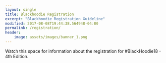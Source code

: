 ```yaml
---
layout: single
title: Blackhoodie Registration
excerpt: "Blackhoodie Registration Guideline"
modified: 2017-08-08T19:44:38.564948-04:00
permalink: /registration/
header:
    image: assets/images/banner_1.png
---
```

Watch this space for information about the registration for \#BlackHoodie18 - 4th Edition.

<!---
Please register with your name or nickname and a short note about your background at blackhoodie at 0x1338 .at. About two weeks before the event you will be asked for a final confirmation of your participation. Registration will close by September 3rd, 2017.
-->
